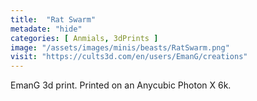 ```yaml
---
title:  "Rat Swarm"
metadate: "hide"
categories: [ Anmials, 3dPrints ]
image: "/assets/images/minis/beasts/RatSwarm.png"
visit: "https://cults3d.com/en/users/EmanG/creations"
---
```

EmanG 3d print. Printed on an Anycubic Photon X 6k.